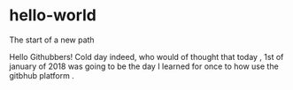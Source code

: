 # hello-world
The start of a new path

Hello Githubbers! 
  Cold day indeed, who would of thought that today , 1st of january of 2018 was going to be the day I learned for once to how 
  use the gitbhub platform . 
